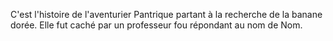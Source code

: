 C'est l'histoire de l'aventurier Pantrique partant à la recherche de la banane dorée.
Elle fut caché par un professeur fou répondant au nom de Nom.

